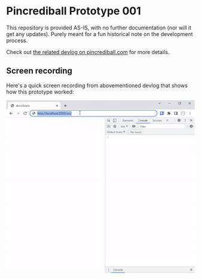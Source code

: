 # Pincrediball Prototype 001

This repository is provided AS-IS, with no further documentation (nor will it get any updates).
Purely meant for a fun historical note on the development process.

Check out [the related devlog on pincrediball.com](https://www.pincrediball.com/devlog#post-2023-02-17) for more details.

## Screen recording

Here's a quick screen recording from abovementioned devlog that shows how this prototype worked:

![screen recording of a crude pinball machine](pincrediball-prototype-001.gif)
